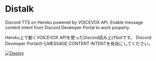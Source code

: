 # Distalk
Discord TTS on Heroku powered by VOICEVOX API.
Enable message content intent from Discord Developer Portal to work properly.

Heroku上で動くVOICEVOX APIを使ったDiscord読み上げbotです。
Discord Developer PortalからMESSAGE CONTENT INTENTを有効にしてください。

[![Deploy](https://www.herokucdn.com/deploy/button.svg)](https://heroku.com/deploy)
